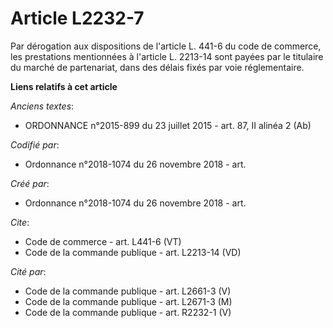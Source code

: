 # Article L2232-7

Par dérogation aux dispositions de l'article L. 441-6 du code de commerce, les prestations mentionnées à l'article L. 2213-14
sont payées par le titulaire du marché de partenariat, dans des délais fixés par voie réglementaire.

**Liens relatifs à cet article**

_Anciens textes_:

  - ORDONNANCE n°2015-899 du 23 juillet 2015 - art. 87, II alinéa 2 (Ab)

_Codifié par_:

  - Ordonnance n°2018-1074 du 26 novembre 2018 - art.

_Créé par_:

  - Ordonnance n°2018-1074 du 26 novembre 2018 - art.

_Cite_:

  - Code de commerce - art. L441-6 (VT)
  - Code de la commande publique - art. L2213-14 (VD)

_Cité par_:

  - Code de la commande publique - art. L2661-3 (V)
  - Code de la commande publique - art. L2671-3 (M)
  - Code de la commande publique - art. R2232-1 (V)
